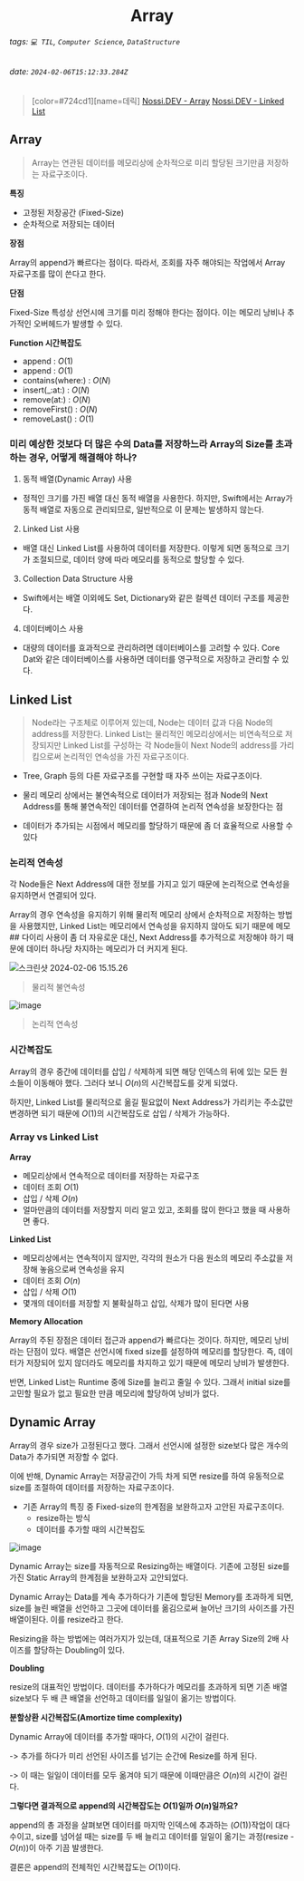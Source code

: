 <h1><center> Array </center></h1>

###### tags: `💻 TIL`, `Computer Science`, `DataStructure`
###### date: `2024-02-06T15:12:33.284Z`

> [color=#724cd1][name=데릭]
> [Nossi.DEV - Array](https://www.nossi.dev/ba77bf13-fdd7-4d3c-a88e-9b54f749434c)
> [Nossi.DEV - Linked List](https://www.nossi.dev/e2a9c68a-98d4-477a-8369-fb6dc367df2b)

## Array

> Array는 연관된 데이터를 메모리상에 순차적으로 미리 할당된 크기만큼 저장하는 자료구조이다. 

**특징**

- 고정된 저장공간 (Fixed-Size)
- 순차적으로 저장되는 데이터

**장점**

Array의 append가 빠르다는 점이다. 따라서, 조회를 자주 해야되는 작업에서 Array 자료구조를 많이 쓴다고 한다. 

**단점**

Fixed-Size 특성상 선언시에 크기를 미리 정해야 한다는 점이다. 이는 메모리 낭비나 추가적인 오버헤드가 발생할 수 있다. 

**Function 시간복잡도**

- append : $O(1)$
- append : $O(1)$
- contains(where:) : $O(N)$
- insert(_:at:) : $O(N)$
- remove(at:) : $O(N)$
- removeFirst() : $O(N)$
- removeLast() : $O(1)$

### 미리 예상한 것보다 더 많은 수의 Data를 저장하느라 Array의 Size를 초과하는 경우, 어떻게 해결해야 하나?

1. 동적 배열(Dynamic Array) 사용

- 정적인 크기를 가진 배열 대신 동적 배열을 사용한다. 하지만, Swift에서는 Array가 동적 배열로 자동으로 관리되므로, 일반적으로 이 문제는 발생하지 않는다. 

2. Linked List 사용

- 배열 대신 Linked List를 사용하여 데이터를 저장한다. 이렇게 되면 동적으로 크기가 조절되므로, 데이터 양에 따라 메모리를 동적으로 할당할 수 있다. 

3. Collection Data Structure 사용

- Swift에서는 배열 이외에도 Set, Dictionary와 같은 컬렉션 데이터 구조를 제공한다. 

4. 데이터베이스 사용
- 대량의 데이터를 효과적으로 관리하려면 데이터베이스를 고려할 수 있다. Core Dat와 같은 데이터베이스를 사용하면 데이터를 영구적으로 저장하고 관리할 수 있다.

## Linked List

> Node라는 구조체로 이루어져 있는데, Node는 데이터 값과 다음 Node의 address를 저장한다. Linked List는 물리적인 메모리상에서는 비연속적으로 저장되지만 Linked List를 구성하는 각 Node들이 Next Node의 address를 가리킴으로써 논리적인 연속성을 가진 자료구조이다.

- Tree, Graph 등의 다른 자료구조를 구현할 때 자주 쓰이는 자료구조이다. 

- 물리 메모리 상에서는 불연속적으로 데이터가 저장되는 점과 Node의 Next Address를 통해 불연속적인 데이터를 연결하여 논리적 연속성을 보장한다는 점

- 데이터가 추가되는 시점에서 메모리를 할당하기 때문에 좀 더 효율적으로 사용할 수 있다

### 논리적 연속성

각 Node들은 Next Address에 대한 정보를 가지고 있기 때문에 논리적으로 연속성을 유지하면서 연결되어 있다. 

Array의 경우 연속성을 유지하기 위해 물리적 메모리 상에서 순차적으로 저장하는 방법을 사용했지만, Linked List는 메모리에서 연속성을 유지하지 않아도 되기 때문에 메모## 다이리 사용이 좀 더 자유로운 대신, Next Address를 추가적으로 저장해야 하기 때문에 데이터 하나당 차지하는 메모리가 더 커지게 된다. 

![스크린샷 2024-02-06 15.15.26](https://hackmd.io/_uploads/SygcKRrJip.png)

> 물리적 불연속성

![image](https://hackmd.io/_uploads/ByBuCS1o6.png)

> 논리적 연속성

### 시간복잡도

Array의 경우 중간에 데이터를 삽입 / 삭제하게 되면 해당 인덱스의 뒤에 있는 모든 원소들이 이동해야 했다. 그러다 보니 $O(n)$의 시간복잡도를 갖게 되었다. 

하지만, Linked List를 물리적으로 옮길 필요없이 Next Address가 가리키는 주소값만 변경하면 되기 때문에 $O(1)$의 시간복잡도로 삽입 / 삭제가 가능하다.

### Array vs Linked List

**Array**

- 메모리상에서 연속적으로 데이터를 저장하는 자료구조
- 데이터 조회 $O(1)$
- 삽입 / 삭제 $O(n)$
- 얼마만큼의 데이터를 저장할지 미리 알고 있고, 조회를 많이 한다고 했을 때 사용하면 좋다.

**Linked List**

- 메모리상에서는 연속적이지 않지만, 각각의 원소가 다음 원소의 메모리 주소값을 저장해 놓음으로써 연속성을 유지
- 데이터 조회 $O(n)$
- 삽입 / 삭제 $O(1)$
- 몇개의 데이터를 저장할 지 불확실하고 삽입, 삭제가 많이 된다면 사용

**Memory Allocation**

Array의 주된 장점은 데이터 접근과 append가 빠르다는 것이다. 하지만, 메모리 낭비라는 단점이 있다. 배열은 선언시에 fixed size를 설정하여 메모리를 할당한다. 즉, 데이터가 저장되어 있지 않더라도 메모리를 차지하고 있기 때문에 메모리 낭비가 발생한다. 

반면, Linked List는 Runtime 중에 Size를 늘리고 줄일 수 있다. 그래서 initial size를 고민할 필요가 없고 필요한 만큼 메모리에 할당하여 낭비가 없다.

## Dynamic Array 

Array의 경우 size가 고정된다고 했다. 그래서 선언시에 설정한 size보다 많은 개수의 Data가 추가되면 저장할 수 없다. 

이에 반해, Dynamic Array는 저장공간이 가득 차게 되면 resize를 하여 유동적으로 size를 조절하여 데이터를 저장하는 자료구조이다. 

- 기존 Array의 특징 중 Fixed-size의 한계점을 보완하고자 고안된 자료구조이다.
    - resize하는 방식
    - 데이터를 추가할 때의 시간복잡도

![image](https://hackmd.io/_uploads/HyR5k8kop.png)

Dynamic Array는 size를 자동적으로 Resizing하는 배열이다. 기존에 고정된 size를 가진 Static Array의 한계점을 보완하고자 고안되었다. 

Dynamic Array는 Data를 계속 추가하다가 기존에 할당된 Memory를 초과하게 되면, size를 늘린 배열을 선언하고 그곳에 데이터를 옮김으로써 늘어난 크기의 사이즈를 가진 배열이된다. 이를 resize라고 한다. 

Resizing을 하는 방법에는 여러가지가 있는데, 대표적으로 기존 Array Size의 2배 사이즈를 할당하는 Doubling이 있다. 

**Doubling**

resize의 대표적인 방법이다. 데이터를 추가하다가 메모리를 초과하게 되면 기존 배열 size보다 두 배 큰 배열을 선언하고 데이터를 일일이 옮기는 방법이다.

**분할상환 시간복잡도(Amortize time complexity)**

Dynamic Array에 데이터를 추가할 때마다, $O(1)$의 시간이 걸린다. 

-> 추가를 하다가 미리 선언된 사이즈를 넘기는 순간에 Resize를 하게 된다. 

-> 이 때는 일일이 데이터를 모두 옮겨야 되기 때문에 이때만큼은 $O(n)$의 시간이 걸린다. 

**그렇다면 결과적으로 append의 시간복잡도는 $O(1)$일까 $O(n)$일까요?**

append의 총 과정을 살펴보면 데이터를 마지막 인덱스에 추과하는 ($O(1)$)작업이 대다수이고, size를 넘어설 때는 size를 두 배 늘리고 데이터를 일일이 옮기는 과정(resize - $O(n)$)이 아주 기끔 발생한다. 

결론은 append의 전체적인 시간복잡도는 $O(1)$이다.